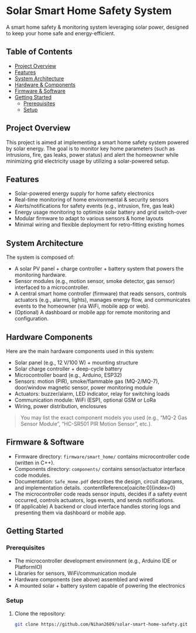 # Solar Smart Home Safety System  
A smart home safety & monitoring system leveraging solar power, designed to keep your home safe and energy-efficient.

## Table of Contents  
- [Project Overview](#project‐overview)  
- [Features](#features)  
- [System Architecture](#system‐architecture)  
- [Hardware & Components](#hardware‐components)  
- [Firmware & Software](#firmware‐software)  
- [Getting Started](#getting‐started)  
  - [Prerequisites](#prerequisites)  
  - [Setup](#setup)  

## Project Overview  
This project is aimed at implementing a smart home safety system powered by solar energy. The goal is to monitor key home parameters (such as intrusions, fire, gas leaks, power status) and alert the homeowner while minimizing grid electricity usage by utilizing a solar-powered setup.

## Features  
- Solar-powered energy supply for home safety electronics  
- Real-time monitoring of home environmental & security sensors  
- Alerts/notifications for safety events (e.g., intrusion, fire, gas leak)  
- Energy usage monitoring to optimize solar battery and grid switch-over  
- Modular firmware to adapt to various sensors & home layouts  
- Minimal wiring and flexible deployment for retro-fitting existing homes  

## System Architecture  
The system is composed of:  
- A solar PV panel + charge controller + battery system that powers the monitoring hardware.  
- Sensor modules (e.g., motion sensor, smoke detector, gas sensor) interfaced to a microcontroller.  
- A central smart home controller (firmware) that reads sensors, controls actuators (e.g., alarms, lights), manages energy flow, and communicates events to the homeowner (via WiFi, mobile app or web).  
- (Optional) A dashboard or mobile app for remote monitoring and configuration.

## Hardware Components  
Here are the main hardware components used in this system:  
- Solar panel (e.g., 12 V/100 W) + mounting structure  
- Solar charge controller + deep-cycle battery  
- Microcontroller board (e.g., Arduino, ESP32)  
- Sensors: motion (PIR), smoke/flammable gas (MQ-2/MQ-7), door/window magnetic sensor, power monitoring module  
- Actuators: buzzer/alarm, LED indicator, relay for switching loads  
- Communication module: WiFi (ESP), optional GSM or LoRa  
- Wiring, power distribution, enclosures  

> You may list the exact component models you used (e.g., “MQ-2 Gas Sensor Module”, “HC-SR501 PIR Motion Sensor”, etc.).

## Firmware & Software  
- Firmware directory: `firmware/smart_home/` contains microcontroller code (written in C++).  
- Components directory: `components/` contains sensor/actuator interface code modules.  
- Documentation: `Safe_Home.pdf` describes the design, circuit diagrams, and implementation details. :contentReference[oaicite:0]{index=0}  
- The microcontroller code reads sensor inputs, decides if a safety event occurred, controls actuators, logs events, and sends notifications.  
- (If applicable) A backend or cloud interface handles storing logs and presenting them via dashboard or mobile app.

## Getting Started  
### Prerequisites  
- The microcontroller development environment (e.g., Arduino IDE or PlatformIO)  
- Libraries for sensors, WiFi/communication module  
- Hardware components (see above) assembled and wired  
- A mounted solar + battery system capable of powering the electronics  

### Setup  
1. Clone the repository:  
   ```bash  
   git clone https://github.com/Nihan2609/solar-smart-home-safety.git  
